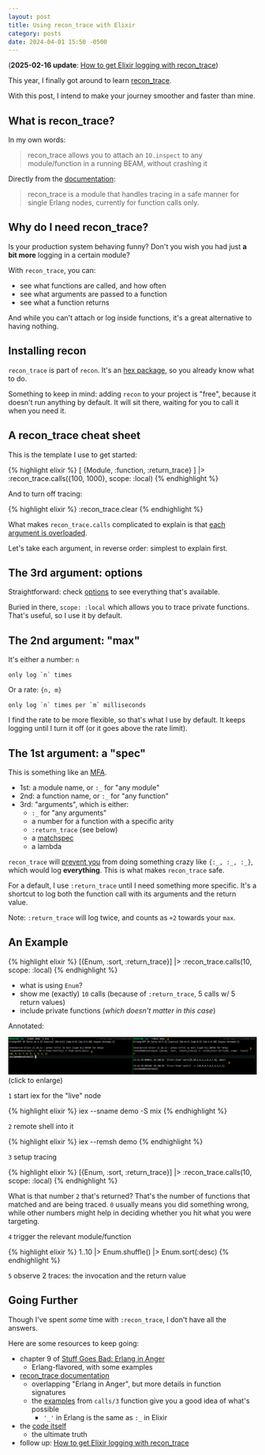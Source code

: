 ```yaml
---
layout: post
title: Using recon_trace with Elixir
category: posts
date: 2024-04-01 15:50 -0500
---
```


(**2025-02-16 update**: [How to get Elixir logging with recon_trace](/posts/how-to-get-elixir-logging-with-recon_trace/))

This year, I finally got around to learn [recon_trace](https://ferd.github.io/recon/recon_trace.html).

With this post, I intend to make your journey smoother and faster than mine.

## What is recon_trace?

In my own words:

> recon_trace allows you to attach an `IO.inspect` to any module/function in a running BEAM, without crashing it

Directly from the [documentation](https://ferd.github.io/recon/recon_trace.html):

> recon_trace is a module that handles tracing in a safe manner for single Erlang nodes, currently for function calls only.

## Why do I need recon_trace?

Is your production system behaving funny? Don't you wish you had just **a bit more** logging in a certain module?

With `recon_trace`, you can:

- see what functions are called, and how often
- see what arguments are passed to a function
- see what a function returns

And while you can't attach or log inside functions, it's a great alternative to having nothing.

## Installing recon

`recon_trace` is part of `recon`. It's an [hex package](https://hex.pm/packages/recon), so you already know what to do.

Something to keep in mind: adding `recon` to your project is "free", because it
doesn't run anything by default. It will sit there, waiting for you to call it
when you need it.

## A recon_trace cheat sheet

This is the template I use to get started:

{% highlight elixir %}
[
  {Module, :function, :return_trace}
]
|> :recon_trace.calls({100, 1000}, scope: :local)
{% endhighlight %}

And to turn off tracing:

{% highlight elixir %}
:recon_trace.clear
{% endhighlight %}

What makes `recon_trace.calls` complicated to explain is that [each argument is overloaded](https://ferd.github.io/recon/recon_trace.html#functions).

Let's take each argument, in reverse order: simplest to explain first.

## The 3rd argument: options

Straightforward: check [options](https://ferd.github.io/recon/recon_trace.html#t:options/0) to see everything that's available.

Buried in there, `scope: :local` which allows you to trace private functions. That's useful, so I use it by default.

## The 2nd argument: "max"

It's either a number: `n`

    only log `n` times

Or a rate: `{n, m}`

    only log `n` times per `m` milliseconds

I find the rate to be more flexible, so that's what I use by default. It keeps logging until I turn it off (or it goes above the rate limit).

## The 1st argument: a "spec"

This is something like an [MFA](https://elixirforum.com/t/documentation-of-what-an-mfa-is/25376/2).

- 1st: a module name, or `:_` for "any module"
- 2nd: a function name, or `:_` for "any function"
- 3rd: "arguments", which is either:
  - `:_` for "any arguments"
  - a number for a function with a specific arity
  - `:return_trace` (see below)
  - a [matchspec](https://www.erlang.org/doc/apps/erts/match_spec.html)
  - a lambda

`recon_trace` will [prevent you](https://github.com/ferd/recon/blob/master/src/recon_trace.erl#L486-L491) from doing something crazy like `{:_, :_, :_}`, which would log __everything__. This is what makes `recon_trace` safe.

For a default, I use `:return_trace` until I need something more specific.
It's a shortcut to log both the function call with its arguments and the
return value.

Note: `:return_trace` will log twice, and counts as `+2` towards your `max`.

## An Example

{% highlight elixir %}
[{Enum, :sort, :return_trace}]
|> :recon_trace.calls(10, scope: :local)
{% endhighlight %}

- what is using `Enum`?
- show me (exactly) `10` calls (because of `:return_trace`, 5 calls w/ 5 return values)
- include private functions (_which doesn't matter in this case_)

Annotated:

[![recon_trace demo](/assets/recon-trace/recon-demo.png)](/assets/recon-trace/recon-demo.png)
(click to enlarge)

`1` start iex for the "live" node

{% highlight elixir %}
iex --sname demo -S mix
{% endhighlight %}

`2` remote shell into it

{% highlight elixir %}
iex --remsh demo
{% endhighlight %}

`3` setup tracing

{% highlight elixir %}
[{Enum, :sort, :return_trace}] |> :recon_trace.calls(10, scope: :local)
{% endhighlight %}

What is that number `2` that's returned? That's the number of functions that
matched and are being traced. `0` usually means you did something wrong, while
other numbers might help in deciding whether you hit what you were targeting.

`4` trigger the relevant module/function

{% highlight elixir %}
1..10 |> Enum.shuffle() |> Enum.sort(:desc)
{% endhighlight %}

`5` observe 2 traces: the invocation and the return value

## Going Further

Though I've spent _some_ time with `:recon_trace`, I don't have all the answers.

Here are some resources to keep going:
- chapter 9 of [Stuff Goes Bad: Erlang in Anger](https://www.erlang-in-anger.com/)
  - Erlang-flavored, with some examples
- [recon_trace documentation](https://ferd.github.io/recon/recon_trace.html#content)
  - overlapping "Erlang in Anger", but more details in function signatures
  - the [examples](https://ferd.github.io/recon/recon_trace.html#calls/3) from `calls/3` function give you a good idea of what's possible
    - `'_'` in Erlang is the same as `:_` in Elixir
- the [code itself](https://github.com/ferd/recon/blob/master/src/recon_trace.erl)
  - the ultimate truth
- follow up: [How to get Elixir logging with recon_trace](/posts/how-to-get-elixir-logging-with-recon_trace/)

